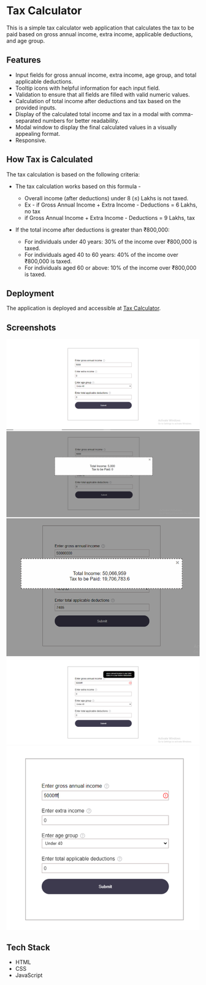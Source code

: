 # Tax Calculator

This is a simple tax calculator web application that calculates the tax to be paid based on gross annual income, extra income, applicable deductions, and age group.

## Features

- Input fields for gross annual income, extra income, age group, and total applicable deductions.
- Tooltip icons with helpful information for each input field.
- Validation to ensure that all fields are filled with valid numeric values.
- Calculation of total income after deductions and tax based on the provided inputs.
- Display of the calculated total income and tax in a modal with comma-separated numbers for better readability.
- Modal window to display the final calculated values in a visually appealing format.
- Responsive.

## How Tax is Calculated

The tax calculation is based on the following criteria:
- The tax calculation works based on this formula -
    - Overall income (after deductions) under 8 (≤) Lakhs is not taxed.
    - Ex - if Gross Annual Income + Extra Income - Deductions =  6 Lakhs, no tax
  - if Gross Annual Income + Extra Income - Deductions =  9 Lakhs, tax

- If the total income after deductions is greater than ₹800,000:
  - For individuals under 40 years: 30% of the income over ₹800,000 is taxed.
  - For individuals aged 40 to 60 years: 40% of the income over ₹800,000 is taxed.
  - For individuals aged 60 or above: 10% of the income over ₹800,000 is taxed.
 

## Deployment

The application is deployed and accessible at [Tax Calculator](https://tax-calculator1.netlify.app/).

## Screenshots

![Screenshot 1](https://github.com/MehekFatima/Tax-calculator/blob/main/fiveTh.png?raw=true)
![Screenshot 2](https://github.com/MehekFatima/Tax-calculator/blob/main/fiveThTax.png?raw=true)
![Screenshot 3](https://github.com/MehekFatima/Tax-calculator/blob/main/TaxIncome.png?raw=true)
![Screenshot 4](https://github.com/MehekFatima/Tax-calculator/blob/main/tooltip.png?raw=true)
![Screenshot 5](https://github.com/MehekFatima/Tax-calculator/blob/main/wrongInput.png?raw=true)

## Tech Stack
- HTML
- CSS
- JavaScript
